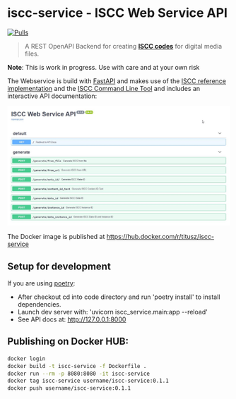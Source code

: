 # iscc-service - ISCC Web Service API

[![Pulls](https://shields.beevelop.com/docker/pulls/titusz/iscc-service.svg?style=flat-square)](https://hub.docker.com/r/titusz/iscc-service)

> A REST OpenAPI Backend for creating [**ISCC codes**](https://iscc.codes) for digital media files.


**Note**: This is work in progress. Use with care and at your own risk

The Webservice is build with [FastAPI](https://github.com/tiangolo/fastapi) and makes
use of the [ISCC reference implementation](<https://github.com/iscc/iscc-specs>) and
the [ISCC Command Line Tool](https://github.com/iscc/iscc-cli) and includes an
interactive API documentation:

![Interactive ISCC Api Docs](screenshot.jpg)


The Docker image is published at https://hub.docker.com/r/titusz/iscc-service


## Setup for development

If you are using [poetry](https://python-poetry.org/):

- After checkout cd into code directory and run 'poetry install' to install dependencies.
- Launch dev server with: 'uvicorn iscc_service.main:app --reload'
- See API docs at: http://127.0.0.1:8000

## Publishing on Docker HUB:

```bash
docker login
docker build -t iscc-service -f Dockerfile .
docker run --rm -p 8080:8080 -it iscc-service
docker tag iscc-service username/iscc-service:0.1.1
docker push username/iscc-service:0.1.1
```
